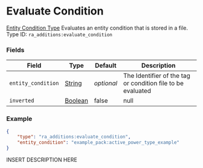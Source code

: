 # Evaluate Condition
[Entity Condition Type](../entity_condition_types.md)
Evaluates an entity condition that is stored in a file.
Type ID: `ra_additions:evaluate_condition`
### Fields
Field | Type | Default | Description
------|------|---------|-------------
`entity_condition` | [String](../data_types/string.md) | _optional_ | The Identifier of the tag or condition file to be evaluated
`inverted` | [Boolean](../data_types/boolean.md) | false | null

### Example
```json
{
    "type": "ra_additions:evaluate_condition",
    "entity_condition": "example_pack:active_power_type_example"
}```
INSERT DESCRIPTION HERE
